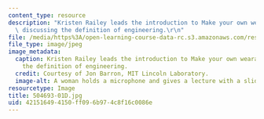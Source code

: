 ```yaml
---
content_type: resource
description: "Kristen Railey leads the introduction to Make your own wearables by\
  \ discussing the definition of engineering.\r\n"
file: /media/https%3A/open-learning-course-data-rc.s3.amazonaws.com/res-2-005-girls-who-build-make-your-own-wearables-workshop-spring-2015/421516494150ff096b974c8f16c0086e_504693-01D.jpg
file_type: image/jpeg
image_metadata:
  caption: Kristen Railey leads the introduction to Make your own wearables by discussing
    the definition of engineering.
  credit: Courtesy of Jon Barron, MIT Lincoln Laboratory.
  image-alt: A woman holds a microphone and gives a lecture with a slide show.
resourcetype: Image
title: 504693-01D.jpg
uid: 42151649-4150-ff09-6b97-4c8f16c0086e
---
```

